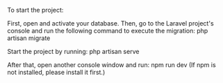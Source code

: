 To start the project:

First, open and activate your database. Then, go to the Laravel project's console and run the following command to execute the migration:
php artisan migrate

Start the project by running:
php artisan serve

After that, open another console window and run:
npm run dev
(If npm is not installed, please install it first.)

